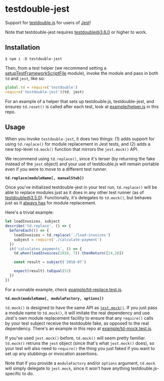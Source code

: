 # testdouble-jest

Support for [testdouble.js](https://github.com/testdouble/testdouble.js) for
users of [Jest](https://github.com/facebook/jest)!

Note that testdouble-jest requires testdouble@3.6.0 or higher to work.

## Installation

```
$ npm i -D testdouble-jest
```

Then, from a test helper (we recommend setting a
[setupTestFrameworkScriptFile](https://facebook.github.io/jest/docs/en/configuration.html#setuptestframeworkscriptfile-string)
module), invoke the module and pass in both `td` and `jest`, like so:

```js
global.td = require('testdouble')
require('testdouble-jest')(td, jest)
```

For an example of a helper that sets up testdouble.js, testdouble-jest, and
ensures `td.reset()` is called after each test, look at
[example/helper.js](/example/helper.js) in this repo.

## Usage

When you invoke `testdouble-jest`, it does two things: (1) adds support for
using `td.replace()` for module replacement in Jest tests, and (2) adds a new
top-level `td.mock()` function that mirrors the `jest.mock()` API.

We recommend using `td.replace()`, since it's terser (by returning the fake
instead of the `jest` object) and your use of testdouble.js will remain portable
even if you were to move to a different test runner.

**`td.replace(moduleName[, manualStub])`**

Once you've initialized testdouble-jest in your test run, `td.replace()` will be
able to replace modules just as it does in any other test runner (as of 
testdouble@3.5.0). Functionally, it's delegates to `td.mock()`, but behaves just 
as it [always
has](https://github.com/testdouble/testdouble.js#module-replacement-with-nodejs)
for module replacement.

Here's a trivial example:

```js
let loadInvoices, subject
describe('td.replace', () => {
  beforeEach(() => {
    loadInvoices = td.replace('./load-invoices')
    subject = require('./calculate-payment')
  })
  it('calculates payments', () => {
    td.when(loadInvoices(2018, 7)).thenReturn([24,28])

    const result = subject('2018-07')

    expect(result).toEqual(52)
  })
})
```

For a runnable example, check
[example/td-replace.test.js](/example/td-replace.test.js).

**`td.mock(moduleName[, moduleFactory, options])`**

`td.mock()` is designed to have the same API as
[`jest.mock()`](https://facebook.github.io/jest/docs/en/es6-class-mocks.html).
If you just pass a module name to `td.mock()`, it will imitate the real
dependency and use Jest's own module replacement facility to ensure that any
`require()` calls by your test subject receive the testdouble fake, as opposed
to the real dependency. There's an example in this repo at
[example/td-mock.test.js](/example/td-mock.test.js).

If you've used `jest.mock()` before, `td.mock()` will seem pretty familiar.
`td.mock()` retruns the `jest` object (since that's what
`jest.mock()` does), so your test will also need to `require()` the thing you
just faked if you want to set up any stubbings or invocation assertions.

Note that if you provide a `moduleFactory` and/or `options` argument, `td.mock`
will simply delegate to `jest.mock`, since it won't have anything
testdouble.js-specific to do.
